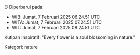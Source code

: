 ⏰ Diperbarui pada:
- WIB: Jumat, 7 Februari 2025 06.24.51 UTC
- WITA: Jumat, 7 Februari 2025 07.24.51 UTC
- WIT: Jumat, 7 Februari 2025 08.24.51 UTC

Kutipan Inspiratif:
"Every flower is a soul blossoming in nature."


Kategori: nature

